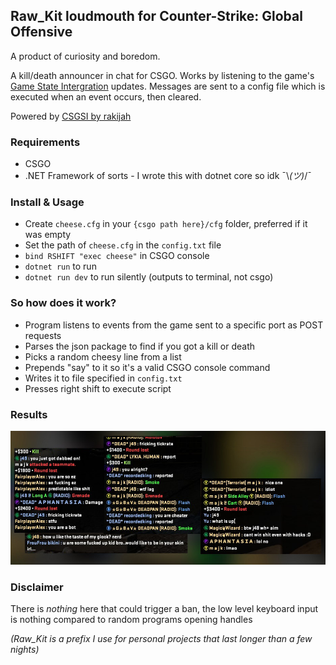 ## Raw_Kit loudmouth for Counter-Strike: Global Offensive
A product of curiosity and boredom.

A kill/death announcer in chat for CSGO. Works by listening to the game's [Game State Intergration](https://developer.valvesoftware.com/wiki/Counter-Strike:_Global_Offensive_Game_State_Integration) updates.
Messages are sent to a config file which is executed when an event occurs, then cleared.

Powered by [CSGSI by rakijah](https://github.com/rakijah/CSGSI)

### Requirements
- CSGO
- .NET Framework of sorts - I wrote this with dotnet core so idk ¯\\_(ツ)_/¯

### Install & Usage
- Create `cheese.cfg` in your `{csgo path here}/cfg` folder, preferred if it was empty
- Set the path of `cheese.cfg` in the `config.txt` file
- `bind RSHIFT "exec cheese"` in CSGO console
- `dotnet run` to run
- `dotnet run dev` to run silently (outputs to terminal, not csgo)


### So how does it work?
- Program listens to events from the game sent to a specific port as POST requests
- Parses the json package to find if you got a kill or death
- Picks a random cheesy line from a list 
- Prepends "say" to it so it's a valid CSGO console command
- Writes it to file specified in `config.txt`
- Presses right shift to execute script

### Results
![results](https://github.com/jauhc/loudmouth/raw/master/rk_l.jpg)

### Disclaimer
There is *nothing* here that could trigger a ban, the low level keyboard input is nothing compared to random programs opening handles


_(Raw_Kit is a prefix I use for personal projects that last longer than a few nights)_
